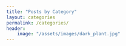 ```yaml
---
title: "Posts by Category"
layout: categories
permalink: /categories/
header:
    image: "/assets/images/dark_plant.jpg"
---
```

